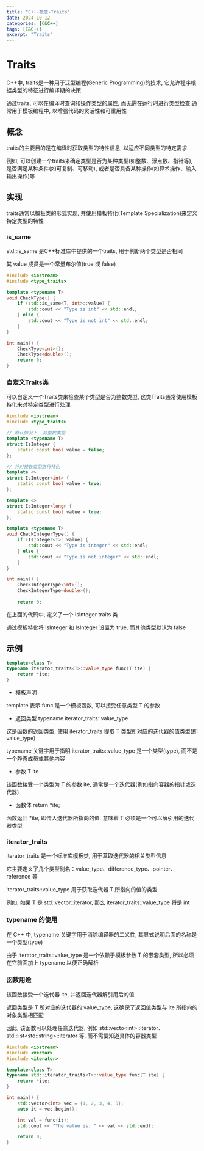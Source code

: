 ```yaml
---
title: "C++-概念-Traits"
date: 2024-10-12
categories: [C&C++]
tags: [C&C++]
excerpt: "Traits"
---
```


# Traits

C++中, traits是一种用于泛型编程(Generic Programming)的技术, 它允许程序根据类型的特征进行编译期的决策

通过traits, 可以在编译时查询和操作类型的属性, 而无需在运行时进行类型检查,通常用于模板编程中, 以增强代码的灵活性和可重用性

## 概念

traits的主要目的是在编译时获取类型的特性信息, 以适应不同类型的特定需求

例如, 可以创建一个traits来确定类型是否为某种类型(如整数、浮点数、指针等), 是否满足某种条件(如可复制、可移动), 或者是否具备某种操作(如算术操作、输入输出操作)等

## 实现

traits通常以模板类的形式实现, 并使用模板特化(Template Specialization)来定义特定类型的特性

### is_same

std::is_same 是C++标准库中提供的一个traits, 用于判断两个类型是否相同

其 value 成员是一个常量布尔值(true 或 false)

```c++
#include <iostream>
#include <type_traits>

template <typename T>
void CheckType() {
    if (std::is_same<T, int>::value) {
        std::cout << "Type is int" << std::endl;
    } else {
        std::cout << "Type is not int" << std::endl;
    }
}

int main() {
    CheckType<int>();
    CheckType<double>();
    return 0;
}
```

### 自定义Traits类

可以自定义一个Traits类来检查某个类型是否为整数类型, 这类Traits通常使用模板特化来对特定类型进行处理

```c++
#include <iostream>
#include <type_traits>

// 默认情况下, 非整数类型
template <typename T>
struct IsInteger {
    static const bool value = false;
};

// 针对整数类型进行特化
template <>
struct IsInteger<int> {
    static const bool value = true;
};

template <>
struct IsInteger<long> {
    static const bool value = true;
};

template <typename T>
void CheckIntegerType() {
    if (IsInteger<T>::value) {
        std::cout << "Type is integer" << std::endl;
    } else {
        std::cout << "Type is not integer" << std::endl;
    }
}

int main() {
    CheckIntegerType<int>();
    CheckIntegerType<double>();
    
    return 0;
```

在上面的代码中, 定义了一个 IsInteger traits 类

通过模板特化将 IsInteger<int> 和 IsInteger<long> 设置为 true, 而其他类型默认为 false

## 示例

```c++
template<class T>
typename iterator_traits<T>::value_type func(T ite) {
    return *ite;
}
```

- 模板声明

template<class T> 表示 func 是一个模板函数, 可以接受任意类型 T 的参数

- 返回类型 typename iterator_traits<T>::value_type

这是函数的返回类型, 使用 iterator_traits 提取 T 类型所对应的迭代器的值类型(即 value_type)

typename 关键字用于指明 iterator_traits<T>::value_type 是一个类型(type), 而不是一个静态成员或其他内容

- 参数 T ite

该函数接受一个类型为 T 的参数 ite, 通常是一个迭代器(例如指向容器的指针或迭代器)

- 函数体 return *ite;

函数返回 *ite, 即传入迭代器所指向的值, 意味着 T 必须是一个可以解引用的迭代器类型

### iterator_traits

iterator_traits 是一个标准库模板类, 用于萃取迭代器的相关类型信息

它主要定义了几个类型别名：value_type、difference_type、pointer、reference 等

iterator_traits<T>::value_type 用于获取迭代器 T 所指向的值的类型

例如, 如果 T 是 std::vector<int>::iterator, 那么 iterator_traits<T>::value_type 将是 int

### typename 的使用

在 C++ 中, typename 关键字用于消除编译器的二义性, 其显式说明后面的名称是一个类型(type)

由于 iterator_traits<T>::value_type 是一个依赖于模板参数 T 的嵌套类型, 所以必须在它前面加上 typename 以便正确解析

### 函数用途

该函数接受一个迭代器 ite, 并返回迭代器解引用后的值

返回类型是 T 所对应的迭代器的 value_type, 这确保了返回值类型与 ite 所指向的对象类型相匹配

因此, 该函数可以处理任意迭代器, 例如 std::vecto\<int>::iterator、std::list\<std::string>::iterator 等, 而不需要知道具体的容器类型

```c++
#include <iostream>
#include <vector>
#include <iterator>

template<class T>
typename std::iterator_traits<T>::value_type func(T ite) {
    return *ite;
}

int main() {
    std::vector<int> vec = {1, 2, 3, 4, 5};
    auto it = vec.begin();

    int val = func(it);
    std::cout << "The value is: " << val << std::endl;

    return 0;
}
```


